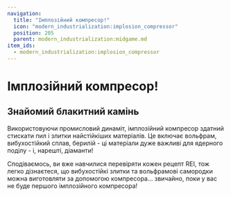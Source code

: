 ```yaml
---
navigation:
  title: "Імплозійний компресор!"
  icon: "modern_industrialization:implosion_compressor"
  position: 205
  parent: modern_industrialization:midgame.md
item_ids:
  - modern_industrialization:implosion_compressor
---
```


# Імплозійний компресор!

## Знайомий блакитний камінь

<ItemImage id="minecraft:diamond" />

Використовуючи промисловий динаміт, імплозійний компресор здатний стискати пил і злитки найстійкіших матеріалів. Це включає вольфрам, вибухостійкий сплав, берилій - ці матеріали дуже важливі для ядерного поділу - і, нарешті, діаманти!

Сподіваємось, ви вже навчилися перевіряти кожен рецепт REI, тож легко дізнаєтеся, що вибухостійкі злитки та вольфрамові самородки можна виготовляти за допомогою компресора... звичайно, поки у вас не буде першого імплозійного компресора!

<Recipe id="modern_industrialization:electric_age/machine/implosion_compressor_asbl" />

